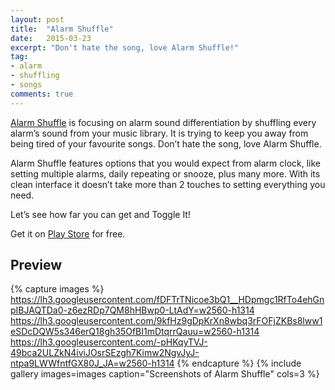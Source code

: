 ```yaml
---
layout: post
title:  "Alarm Shuffle"
date:   2015-03-23
excerpt: "Don't hate the song, love Alarm Shuffle!"
tag:
- alarm
- shuffling
- songs
comments: true
---
```

[Alarm Shuffle](https://play.google.com/store/apps/details?id=com.ugurtekbas.alarmshuffle) is focusing on alarm sound differentiation by shuffling every alarm’s sound from your music library. It is trying to keep you away from being tired of your favourite songs. Don’t hate the song, love Alarm Shuffle.

Alarm Shuffle features options that you would expect from alarm clock, like setting
multiple alarms, daily repeating or snooze, plus many more. With its clean interface it doesn’t take more than 2 touches to setting everything you need.

Let’s see how far you can get and Toggle It!

Get it on [Play Store](https://play.google.com/store/apps/details?id=com.ugurtekbas.alarmshuffle) for free.

## Preview

{% capture images %}
	https://lh3.googleusercontent.com/fDFTrTNicoe3bQ1__HDpmgc1RfTo4ehGnpIBJAQTDa0-z6ezRDp7QM8hHBwp0-LtAdY=w2560-h1314
	https://lh3.googleusercontent.com/9kfHz9gDpKrXn8wbq3rFOFjZKBs8lww1eSDcDQW5s346erQ18gh35OfBI1mDtqrrQauu=w2560-h1314
	https://lh3.googleusercontent.com/-pHKqyTVJ-49bca2ULZkN4iviJOsrSEzgh7Kimw2NgvJyJ-ntpa9LWWfntfGX80J_JA=w2560-h1314
{% endcapture %}
{% include gallery images=images caption="Screenshots of Alarm Shuffle" cols=3 %}
